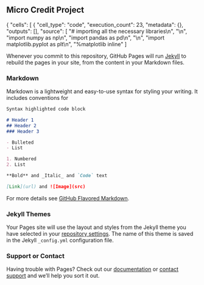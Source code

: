 ## Micro Credit Project
{
 "cells": [
  {
   "cell_type": "code",
   "execution_count": 23,
   "metadata": {},
   "outputs": [],
   "source": [
    "# importing all the necessary libraries\n",
    "\n",
    "import numpy as np\n",
    "import pandas as pd\n",
    "\n",
    "import matplotlib.pyplot as plt\n",
    "%matplotlib inline"
   ]

Whenever you commit to this repository, GitHub Pages will run [Jekyll](https://jekyllrb.com/) to rebuild the pages in your site, from the content in your Markdown files.

### Markdown

Markdown is a lightweight and easy-to-use syntax for styling your writing. It includes conventions for

```markdown
Syntax highlighted code block

# Header 1
## Header 2
### Header 3

- Bulleted
- List

1. Numbered
2. List

**Bold** and _Italic_ and `Code` text

[Link](url) and ![Image](src)
```

For more details see [GitHub Flavored Markdown](https://guides.github.com/features/mastering-markdown/).

### Jekyll Themes

Your Pages site will use the layout and styles from the Jekyll theme you have selected in your [repository settings](https://github.com/ria1994maitra/Project-Portfolio/settings). The name of this theme is saved in the Jekyll `_config.yml` configuration file.

### Support or Contact

Having trouble with Pages? Check out our [documentation](https://docs.github.com/categories/github-pages-basics/) or [contact support](https://github.com/contact) and we’ll help you sort it out.
